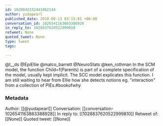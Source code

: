 ```yaml
---
id: 1028842332441862144
author: yudapearl
published_date: 2018-08-13 03:15:01 +00:00
conversation_id: 1026541163883388928
in_reply_to: 1028837620522999810
retweet: None
quoted_tweet: None
type: tweet
tags:

---
```


@l__ds @EpiEllie @malco_barrett @NeuroStats @ken_rothman In the SCM model, the function Child=f(Parents) is part of a complete specification of the model, usually kept implicit. The SCC model explicates this function. I am still waiting to hear from Ellie how she detects notions eg. "interaction" from a collection of PIEs.#bookofwhy

### Metadata

Author: [[@yudapearl]]
Conversation: [[conversation-1026541163883388928]]
In reply to: [[1028837620522999810]]
Retweet of: [[None]]
Quoted tweet: [[None]]
